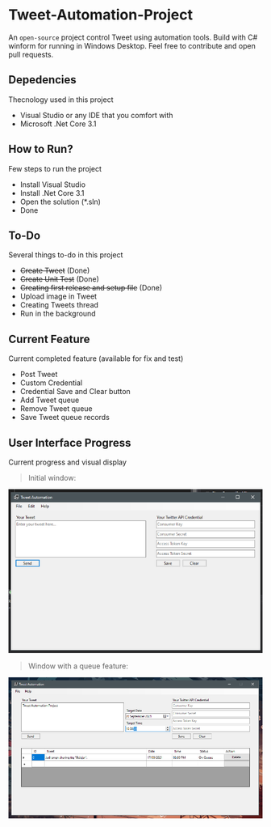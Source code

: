 # Tweet-Automation-Project
An `open-source` project control Tweet using automation tools. Build with C# winform for running in Windows Desktop. Feel free to contribute and open pull requests.

## Depedencies
Thecnology used in this project
- Visual Studio or any IDE that you comfort with
- Microsoft .Net Core 3.1

## How to Run?
Few steps to run the project
- Install Visual Studio 
- Install .Net Core 3.1
- Open the solution (*.sln)
- Done

## To-Do
Several things to-do in this project

- <strike>Create Tweet</strike> (Done)
- <strike>Create Unit Test</strike> (Done)
- <strike>Creating first release and setup file</strike> (Done)
- Upload image in Tweet
- Creating Tweets thread
- Run in the background

## Current Feature
Current completed feature (available for fix and test)
- Post Tweet
- Custom Credential
- Credential Save and Clear button
- Add Tweet queue
- Remove Tweet queue
- Save Tweet queue records

## User Interface Progress
Current progress and visual display

> Initial window: 

![alt text](https://github.com/eiproject/Tweet-Automation-Project/blob/master/asset/screenshot/Screenshot%202021-09-08%20165413.png?raw=true)

> Window with a queue feature:

![alt text](https://github.com/eiproject/Tweet-Automation-Project/blob/master/asset/screenshot/Screenshot%202021-09-20%20102046.png?raw=true)
